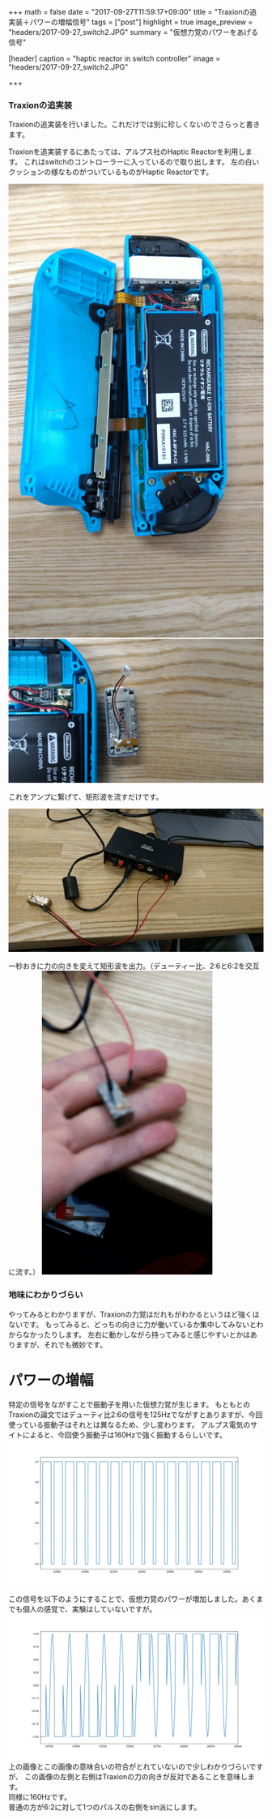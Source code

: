 +++
math = false
date = "2017-09-27T11:59:17+09:00"
title = "Traxionの追実装＋パワーの増幅信号"
tags = ["post"]
highlight = true
image_preview = "headers/2017-09-27_switch2.JPG"
summary = "仮想力覚のパワーをあげる信号"

[header]
  caption = "haptic reactor in switch controller"
  image = "headers/2017-09-27_switch2.JPG"

+++
<!--more-->
### Traxionの追実装
Traxionの追実装を行いました。これだけでは別に珍しくないのでさらっと書きます。

Traxionを追実装するにあたっては、アルプス社のHaptic Reactorを利用します。
これはswitchのコントローラーに入っているので取り出します。
左の白いクッションの様なものがついているものがHaptic Reactorです。

![Traxion](/img/post_2017-09-27/P_20170511_150220.jpg)
![Traxion](/img/post_2017-09-27/P_20170511_150714.jpg)

これをアンプに繋げて、矩形波を流すだけです。

![Traxion](/img/post_2017-09-27/DSC_0097.JPG)

一秒おきに力の向きを変えて矩形波を出力。（デューティー比、2:6と6:2を交互に流す。）
![Traxion](/img/post_2017-09-27/traxion.gif)

### 地味にわかりづらい
やってみるとわかりますが、Traxionの力覚はだれもがわかるというほど強くはないです。
もってみると、どっちの向きに力が働いているか集中してみないとわからなかったりします。
左右に動かしながら持ってみると感じやすいとかはありますが、それでも微妙です。
<br>
# パワーの増幅
特定の信号をながすことで振動子を用いた仮想力覚が生じます。
もともとのTraxionの論文ではデューティ比2:6の信号を125Hzでながすとありますが、今回使っている振動子はそれとは異なるため、少し変わります。
アルプス電気のサイトによると、今回使う振動子は160Hzで強く振動するらしいです。
![Traxion](/img/post_2017-09-27/figure_s1.png)

この信号を以下のようにすることで、仮想力覚のパワーが増加しました。あくまでも個人の感覚で、実験はしていないですが。
![Traxion](/img/post_2017-09-27/figure_1.png)
上の画像とこの画像の意味合いの符合がとれていないので少しわかりづらいですが、
この画像の左側と右側はTraxionの力の向きが反対であることを意味します。<br>
同様に160Hzです。<br>
普通の方が6:2に対して1つのパルスの右側をsin派にします。
